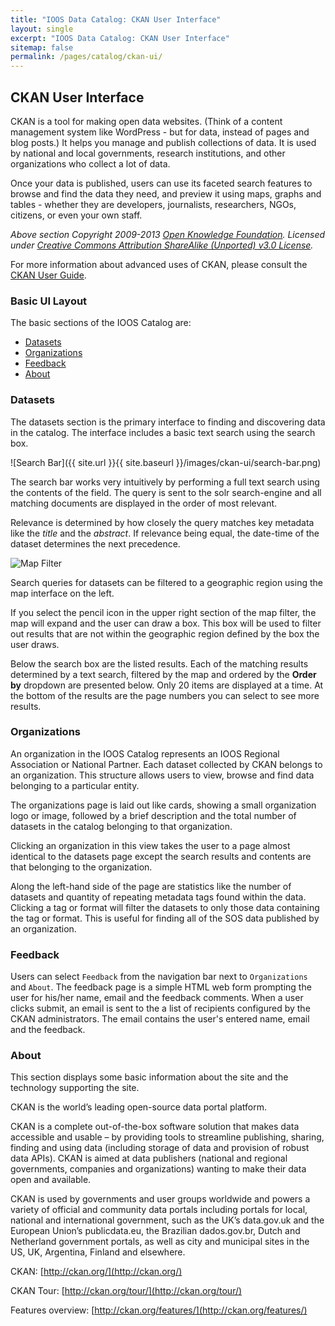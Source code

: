 ```yaml
---
title: "IOOS Data Catalog: CKAN User Interface"
layout: single
excerpt: "IOOS Data Catalog: CKAN User Interface"
sitemap: false
permalink: /pages/catalog/ckan-ui/
---
```

## CKAN User Interface ##


CKAN is a tool for making open data websites. (Think of a content management
system like WordPress - but for data, instead of pages and blog posts.) It
helps you manage and publish collections of data. It is used by national and
local governments, research institutions, and other organizations who collect a
lot of data.

Once your data is published, users can use its faceted search features to
browse and find the data they need, and preview it using maps, graphs and
tables - whether they are developers, journalists, researchers, NGOs, citizens,
or even your own staff.

*Above section Copyright 2009-2013 [Open Knowledge Foundation](http://okfn.org/).
Licensed under
[Creative Commons Attribution ShareAlike (Unported) v3.0 License](http://creativecommons.org/licenses/by-sa/3.0/).*

For more information about advanced uses of CKAN, please consult the
[CKAN User Guide](http://docs.ckan.org/en/latest/user-guide.html).


### Basic UI Layout ###

The basic sections of the IOOS Catalog are:

- [Datasets](#datasets)
- [Organizations](#organizations)
- [Feedback](#feedback)
- [About](#about)

### Datasets ###

The datasets section is the primary interface to finding and discovering data
in the catalog. The interface includes a basic text search using the search box.

![Search Bar]({{ site.url }}{{ site.baseurl }}/images/ckan-ui/search-bar.png)

The search bar works very intuitively by performing a full text search using
the contents of the field. The query is sent to the solr search-engine and all
matching documents are displayed in the order of most relevant.

Relevance is determined by how closely the query matches key metadata like the
*title* and the *abstract*. If relevance being equal, the date-time of the
dataset determines the next precedence.


<img class="pull-right" alt="Map Filter" src="/catalog/images/ckan-ui/map-search.png" />

Search queries for datasets can be filtered to a geographic region using the
map interface on the left.

If you select the pencil icon in the upper right section of the map filter, the
map will expand and the user can draw a box. This box will be used to filter
out results that are not within the geographic region defined by the box the
user draws.


Below the search box are the listed results. Each of the matching results
determined by a text search, filtered by the map and ordered by the **Order
by** dropdown are presented below. Only 20 items are displayed at a time. At
the bottom of the results are the page numbers you can select to see more
results.

### Organizations ###

An organization in the IOOS Catalog represents an IOOS Regional Association or
National Partner. Each dataset collected by CKAN belongs to an organization.
This structure allows users to view, browse and find data belonging to a
particular entity.

The organizations page is laid out like cards, showing a small organization
logo or image, followed by a brief description and the total number of datasets
in the catalog belonging to that organization.

Clicking an organization in this view takes the user to a page almost identical
to the datasets page except the search results and contents are that belonging
to the organization.

Along the left-hand side of the page are statistics like the number of datasets
and quantity of repeating metadata tags found within the data. Clicking a tag
or format will filter the datasets to only those data containing the tag or
format. This is useful for finding all of the SOS data published by an
organization.

### Feedback ###

Users can select `Feedback` from the navigation bar next to `Organizations` and
`About`. The feedback page is a simple HTML web form prompting the user for
his/her name, email and the feedback comments. When a user clicks submit, an
email is sent to the a list of recipients configured by the CKAN
administrators. The email contains the user's entered name, email and the
feedback.

### About ###

This section displays some basic information about the site and the technology
supporting the site.

CKAN is the world’s leading open-source data portal platform.

CKAN is a complete out-of-the-box software solution that makes data accessible
and usable – by providing tools to streamline publishing, sharing, finding and
using data (including storage of data and provision of robust data APIs). CKAN
is aimed at data publishers (national and regional governments, companies and
organizations) wanting to make their data open and available.

CKAN is used by governments and user groups worldwide and powers a variety of
official and community data portals including portals for local, national and
international government, such as the UK’s data.gov.uk and the European Union’s
publicdata.eu, the Brazilian dados.gov.br, Dutch and Netherland government
portals, as well as city and municipal sites in the US, UK, Argentina, Finland
and elsewhere.

CKAN: [http://ckan.org/](http://ckan.org/)

CKAN Tour: [http://ckan.org/tour/](http://ckan.org/tour/)

Features overview: [http://ckan.org/features/](http://ckan.org/features/)
